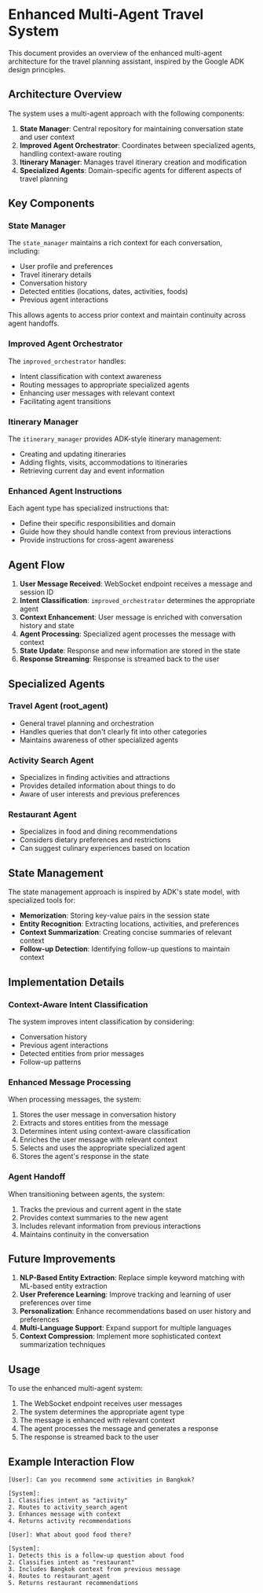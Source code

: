 # Enhanced Multi-Agent Travel System

This document provides an overview of the enhanced multi-agent architecture for the travel planning assistant, inspired by the Google ADK design principles.

## Architecture Overview

The system uses a multi-agent approach with the following components:

1. **State Manager**: Central repository for maintaining conversation state and user context
2. **Improved Agent Orchestrator**: Coordinates between specialized agents, handling context-aware routing
3. **Itinerary Manager**: Manages travel itinerary creation and modification
4. **Specialized Agents**: Domain-specific agents for different aspects of travel planning

## Key Components

### State Manager

The `state_manager` maintains a rich context for each conversation, including:

- User profile and preferences
- Travel itinerary details
- Conversation history
- Detected entities (locations, dates, activities, foods)
- Previous agent interactions

This allows agents to access prior context and maintain continuity across agent handoffs.

### Improved Agent Orchestrator

The `improved_orchestrator` handles:

- Intent classification with context awareness
- Routing messages to appropriate specialized agents
- Enhancing user messages with relevant context
- Facilitating agent transitions

### Itinerary Manager

The `itinerary_manager` provides ADK-style itinerary management:

- Creating and updating itineraries
- Adding flights, visits, accommodations to itineraries
- Retrieving current day and event information

### Enhanced Agent Instructions

Each agent type has specialized instructions that:

- Define their specific responsibilities and domain
- Guide how they should handle context from previous interactions
- Provide instructions for cross-agent awareness

## Agent Flow

1. **User Message Received**: WebSocket endpoint receives a message and session ID
2. **Intent Classification**: `improved_orchestrator` determines the appropriate agent
3. **Context Enhancement**: User message is enriched with conversation history and state
4. **Agent Processing**: Specialized agent processes the message with context
5. **State Update**: Response and new information are stored in the state
6. **Response Streaming**: Response is streamed back to the user

## Specialized Agents

### Travel Agent (root_agent)

- General travel planning and orchestration
- Handles queries that don't clearly fit into other categories
- Maintains awareness of other specialized agents

### Activity Search Agent

- Specializes in finding activities and attractions
- Provides detailed information about things to do
- Aware of user interests and previous preferences

### Restaurant Agent

- Specializes in food and dining recommendations
- Considers dietary preferences and restrictions
- Can suggest culinary experiences based on location

## State Management

The state management approach is inspired by ADK's state model, with specialized tools for:

- **Memorization**: Storing key-value pairs in the session state
- **Entity Recognition**: Extracting locations, activities, and preferences
- **Context Summarization**: Creating concise summaries of relevant context
- **Follow-up Detection**: Identifying follow-up questions to maintain context

## Implementation Details

### Context-Aware Intent Classification

The system improves intent classification by considering:

- Conversation history
- Previous agent interactions
- Detected entities from prior messages
- Follow-up patterns

### Enhanced Message Processing

When processing messages, the system:

1. Stores the user message in conversation history
2. Extracts and stores entities from the message
3. Determines intent using context-aware classification
4. Enriches the user message with relevant context
5. Selects and uses the appropriate specialized agent
6. Stores the agent's response in the state

### Agent Handoff

When transitioning between agents, the system:

1. Tracks the previous and current agent in the state
2. Provides context summaries to the new agent
3. Includes relevant information from previous interactions
4. Maintains continuity in the conversation

## Future Improvements

1. **NLP-Based Entity Extraction**: Replace simple keyword matching with ML-based entity extraction
2. **User Preference Learning**: Improve tracking and learning of user preferences over time
3. **Personalization**: Enhance recommendations based on user history and preferences
4. **Multi-Language Support**: Expand support for multiple languages
5. **Context Compression**: Implement more sophisticated context summarization techniques

## Usage

To use the enhanced multi-agent system:

1. The WebSocket endpoint receives user messages
2. The system determines the appropriate agent type
3. The message is enhanced with relevant context
4. The agent processes the message and generates a response
5. The response is streamed back to the user

## Example Interaction Flow

```
[User]: Can you recommend some activities in Bangkok?

[System]:
1. Classifies intent as "activity"
2. Routes to activity_search_agent
3. Enhances message with context
4. Returns activity recommendations

[User]: What about good food there?

[System]:
1. Detects this is a follow-up question about food
2. Classifies intent as "restaurant"
3. Includes Bangkok context from previous message
4. Routes to restaurant_agent
5. Returns restaurant recommendations
```
